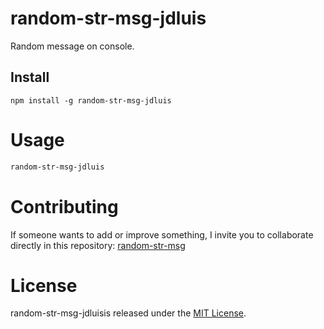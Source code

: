# random-str-msg-jdluis

Random message on console.

## Install

```npm
npm install -g random-str-msg-jdluis
```
# Usage

```bash
random-str-msg-jdluis
```

# Contributing

If someone wants to add or improve something, I invite you to collaborate directly in this repository: [random-str-msg](https://github.com/gndx/random-str-msg)

# License

random-str-msg-jdluisis released under the [MIT License](https://opensource.org/licenses/MIT).


